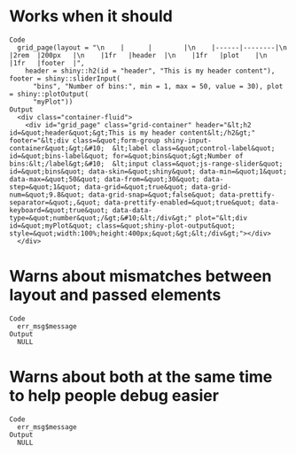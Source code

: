 # Works when it should

    Code
      grid_page(layout = "\n    |      |        |\n    |------|--------|\n    |2rem  |200px   |\n    |1fr   |header  |\n    |1fr   |plot    |\n    |1fr   |footer  |",
        header = shiny::h2(id = "header", "This is my header content"), footer = shiny::sliderInput(
          "bins", "Number of bins:", min = 1, max = 50, value = 30), plot = shiny::plotOutput(
          "myPlot"))
    Output
      <div class="container-fluid">
        <div id="grid_page" class="grid-container" header="&lt;h2 id=&quot;header&quot;&gt;This is my header content&lt;/h2&gt;" footer="&lt;div class=&quot;form-group shiny-input-container&quot;&gt;&#10;  &lt;label class=&quot;control-label&quot; id=&quot;bins-label&quot; for=&quot;bins&quot;&gt;Number of bins:&lt;/label&gt;&#10;  &lt;input class=&quot;js-range-slider&quot; id=&quot;bins&quot; data-skin=&quot;shiny&quot; data-min=&quot;1&quot; data-max=&quot;50&quot; data-from=&quot;30&quot; data-step=&quot;1&quot; data-grid=&quot;true&quot; data-grid-num=&quot;9.8&quot; data-grid-snap=&quot;false&quot; data-prettify-separator=&quot;,&quot; data-prettify-enabled=&quot;true&quot; data-keyboard=&quot;true&quot; data-data-type=&quot;number&quot;/&gt;&#10;&lt;/div&gt;" plot="&lt;div id=&quot;myPlot&quot; class=&quot;shiny-plot-output&quot; style=&quot;width:100%;height:400px;&quot;&gt;&lt;/div&gt;"></div>
      </div>

# Warns about mismatches between layout and passed elements

    Code
      err_msg$message
    Output
      NULL

# Warns about both at the same time to help people debug easier

    Code
      err_msg$message
    Output
      NULL

